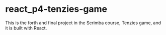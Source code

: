 # react_p4-tenzies-game
This is the forth and final project in the Scrimba course, Tenzies game, and it is built with React. 
